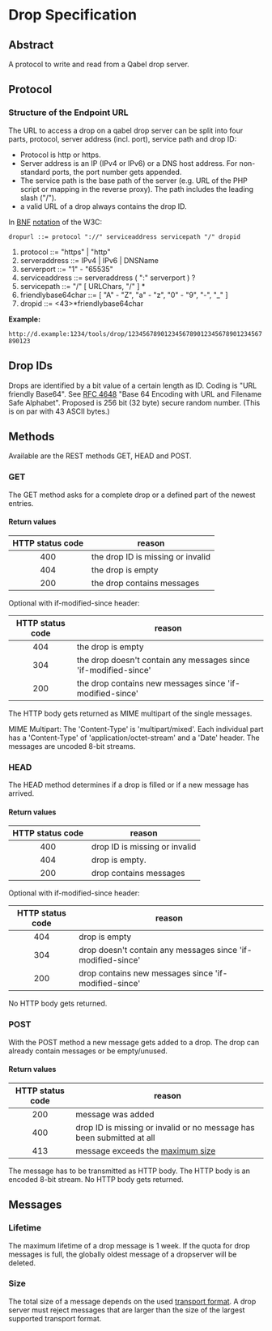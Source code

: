 # Drop Specification

## Abstract

A protocol to write and read from a Qabel drop server.

## Protocol

### Structure of the Endpoint URL
The URL to access a drop on a qabel drop server can be split into four parts, protocol, server address (incl. port), service path and drop ID:

- Protocol is http or https.
- Server address is an IP (IPv4 or IPv6) or a DNS host address. For non-standard ports, the port number gets appended.
- The service path is the base path of the server (e.g. URL of the PHP script or mapping in the reverse proxy). The path includes the leading slash ("/").
- a valid URL of a drop always contains the drop ID.

<a name="url"></a>
In [BNF](http://www.w3.org/Addressing/URL/5_BNF.html) [notation](http://www.w3.org/Notation.html) of the W3C:

`dropurl ::= protocol "://" serviceaddress servicepath "/" dropid`

1. protocol ::= "https" | "http"
1. serveraddress ::= IPv4 | IPv6 | DNSName
1. serverport ::= "1" - "65535"
1. serviceaddress ::= serveraddress ( ":" serverport ) ?
1. servicepath ::= "/" [ URLChars, "/" ] *
1. friendlybase64char ::= [ "A" - "Z", "a" - "z", "0" - "9", "-", "_" ]
1. dropid ::= <43>*friendlybase64char

**Example:**

`http://d.example:1234/tools/drop/1234567890123456789012345678901234567890123`

## Drop IDs

Drops are identified by a bit value of a certain length as ID. Coding is "URL friendly Base64".
See [RFC 4648](http://www.ietf.org/rfc/rfc4648.txt) "Base 64 Encoding with URL and Filename Safe Alphabet".
Proposed is 256 bit (32 byte) secure random number. (This is on par with 43 ASCII bytes.)

## Methods

Available are the REST methods GET, HEAD and POST.

### GET

The GET method asks for a complete drop or a defined part of the newest entries.


#### Return values

|HTTP status code|reason|
|:----------------:|------|
| 400 | the drop ID is missing or invalid|
| 404 | the drop is empty|
| 200 | the drop contains messages|

Optional with if-modified-since header:

|HTTP status code|reason|
|:----------------:|------|
| 404 | the drop is empty|
| 304 | the drop doesn't contain any messages since 'if-modified-since'|
| 200 | the drop contains new messages since 'if-modified-since'|

The HTTP body gets returned as MIME multipart of the single messages.

MIME Multipart:
The 'Content-Type' is 'multipart/mixed'.
Each individual part has a 'Content-Type' of 'application/octet-stream' and a 'Date' header.
The messages are uncoded 8-bit streams.

### HEAD

The HEAD method determines if a drop is filled or if a new message has arrived.

#### Return values

|HTTP status code|reason|
|:----------------:|------|
| 400 | drop ID is missing or invalid |
| 404 | drop is empty.         |
| 200 | drop contains messages |

Optional with if-modified-since header:

|HTTP status code|reason|
|:----------------:|------|
| 404 | drop is empty |
| 304 | drop doesn't contain any messages since 'if-modified-since' |
| 200 | drop contains new messages since 'if-modified-since' |

No HTTP body gets returned.

### POST

With the POST method a new message gets added to a drop.
The drop can already contain messages or be empty/unused.

#### Return values

|HTTP status code|reason|
|:----------------:|------|
| 200 | message was added |
| 400 | drop ID is missing or invalid or no message has been submitted at all |
| 413 | message exceeds the [maximum size](https://github.com/Qabel/qabel-doc/wiki/Qabel-Client-Drop#transport-format) |

The message has to be transmitted as HTTP body.
The HTTP body is an encoded 8-bit stream.
No HTTP body gets returned.

## Messages

### Lifetime
The maximum lifetime of a drop message is 1 week. If the quota for drop messages is full, the globally oldest message of a dropserver will be deleted.

### Size
The total size of a message depends on the used [transport format](https://github.com/Qabel/qabel-doc/wiki/Qabel-Client-Drop#transport-format).
A drop server must reject messages that are larger than the size of the largest supported transport format.
